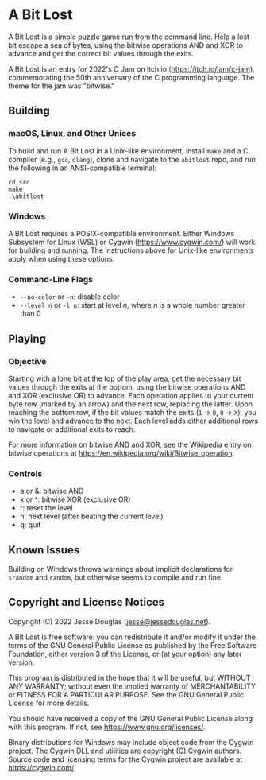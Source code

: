 # A Bit Lost

A Bit Lost is a simple puzzle game run from the command line. Help a lost bit escape a sea of bytes, using the bitwise operations AND and XOR to advance and get the correct bit values through the exits.

A Bit Lost is an entry for 2022's C Jam on itch.io (https://itch.io/jam/c-jam), commemorating the 50th anniversary of the C programming language. The theme for the jam was "bitwise."

## Building

### macOS, Linux, and Other Unices

To build and run A Bit Lost in a Unix-like environment, install `make` and a C compiler (e.g., `gcc`, `clang`), clone and navigate to the `abitlost` repo, and run the following in an ANSI-compatible terminal:

```
cd src
make
.\abitlost
```

### Windows

A Bit Lost requires a POSIX-compatible environment. Either Windows Subsystem for Linux (WSL) or Cygwin (https://www.cygwin.com/) will work for building and running. The instructions above for Unix-like environments apply when using these options.

### Command-Line Flags

- `--no-color` or `-n`: disable color
- `--level n` or `-l n`: start at level _n_, where _n_ is a whole number greater than 0

## Playing

### Objective

Starting with a lone bit at the top of the play area, get the necessary bit values through the exits at the bottom, using the bitwise operations AND and XOR (exclusive OR) to advance. Each operation applies to your current byte row (marked by an arrow) and the next row, replacing the latter. Upon reaching the bottom row, if the bit values match the exits (`1` -> `O`, `0` -> `X`), you win the level and advance to the next. Each level adds either additional rows to navigate or additional exits to reach.

For more information on bitwise AND and XOR, see the Wikipedia entry on bitwise operations at <https://en.wikipedia.org/wiki/Bitwise_operation>.

### Controls

- a or &: bitwise AND
- x or ^: bitwise XOR (exclusive OR)
- r: reset the level
- n: next level (after beating the current level)
- q: quit

## Known Issues

Building on Windows throws warnings about implicit declarations for `srandom` and `random`, but otherwise seems to compile and run fine.

## Copyright and License Notices

Copyright (C) 2022 Jesse Douglas (jesse@jessedouglas.net).

A Bit Lost is free software: you can redistribute it and/or modify it under the terms of the GNU General Public License as published by the Free Software Foundation, either version 3 of the License, or (at your option) any later version.

This program is distributed in the hope that it will be useful, but WITHOUT ANY WARRANTY; without even the implied warranty of MERCHANTABILITY or FITNESS FOR A PARTICULAR PURPOSE. See the GNU General Public License for more details.

You should have received a copy of the GNU General Public License along with this program. If not, see <https://www.gnu.org/licenses/>.

Binary distributions for Windows may include object code from the Cygwin project. The Cygwin DLL and utilities are copyright (C) Cygwin authors. Source code and licensing terms for the Cygwin project are available at <https://cygwin.com/>.
